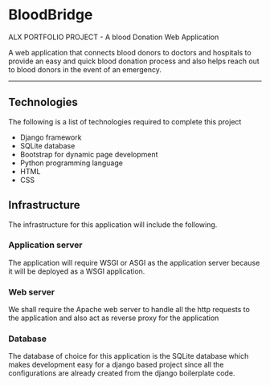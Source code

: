 # BloodBridge
ALX PORTFOLIO PROJECT - A blood Donation Web Application


A web application that connects blood donors to doctors and hospitals to provide an easy and quick blood donation process and also helps reach out to blood donors in the event of an emergency.

---

## Technologies
The following is a list of technologies required to complete this project
* Django framework
* SQLite database
* Bootstrap for dynamic page development
* Python programming language
* HTML
* CSS

## Infrastructure
The infrastructure for this application will include the following.
### Application server
The application will require WSGI or ASGI as the application server because it will be deployed as a WSGI application.
### Web server
We shall require the Apache web server to handle all the http requests to the application and also act as reverse proxy for the application
### Database
The database of choice for this application is the SQLite database which makes development easy for a django based project since all the configurations are already created from the django boilerplate code.
